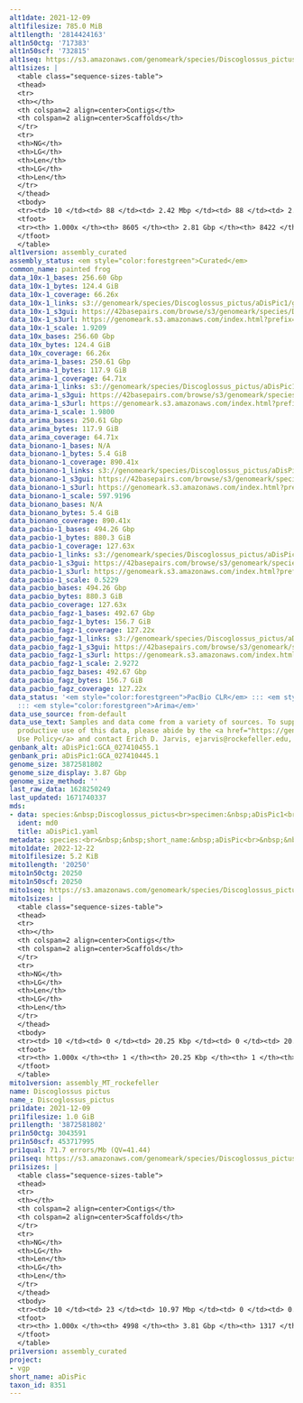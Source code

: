 ```yaml
---
alt1date: 2021-12-09
alt1filesize: 785.0 MiB
alt1length: '2814424163'
alt1n50ctg: '717383'
alt1n50scf: '732815'
alt1seq: https://s3.amazonaws.com/genomeark/species/Discoglossus_pictus/aDisPic1/assembly_curated/aDisPic1.alt.cur.20211209.fasta.gz
alt1sizes: |
  <table class="sequence-sizes-table">
  <thead>
  <tr>
  <th></th>
  <th colspan=2 align=center>Contigs</th>
  <th colspan=2 align=center>Scaffolds</th>
  </tr>
  <tr>
  <th>NG</th>
  <th>LG</th>
  <th>Len</th>
  <th>LG</th>
  <th>Len</th>
  </tr>
  </thead>
  <tbody>
  <tr><td> 10 </td><td> 88 </td><td> 2.42 Mbp </td><td> 88 </td><td> 2.43 Mbp </td></tr><tr><td> 20 </td><td> 236 </td><td> 1.59 Mbp </td><td> 234 </td><td> 1.60 Mbp </td></tr><tr><td> 30 </td><td> 438 </td><td> 1.21 Mbp </td><td> 435 </td><td> 1.23 Mbp </td></tr><tr><td> 40 </td><td> 705 </td><td> 0.93 Mbp </td><td> 699 </td><td> 0.94 Mbp </td></tr><tr style="background-color:#cccccc;"><td> 50 </td><td> 1049 </td><td> 0.72 Mbp </td><td> 1038 </td><td> 0.73 Mbp </td></tr><tr><td> 60 </td><td> 1501 </td><td> 0.54 Mbp </td><td> 1480 </td><td> 0.55 Mbp </td></tr><tr><td> 70 </td><td> 2113 </td><td> 386.91 Kbp </td><td> 2080 </td><td> 395.80 Kbp </td></tr><tr><td> 80 </td><td> 3004 </td><td> 256.12 Kbp </td><td> 2951 </td><td> 262.30 Kbp </td></tr><tr><td> 90 </td><td> 4506 </td><td> 133.98 Kbp </td><td> 4419 </td><td> 137.72 Kbp </td></tr><tr><td> 100 </td><td> 8604 </td><td> 329  bp </td><td> 8421 </td><td> 329  bp </td></tr></tbody>
  <tfoot>
  <tr><th> 1.000x </th><th> 8605 </th><th> 2.81 Gbp </th><th> 8422 </th><th> 2.81 Gbp </th></tr>
  </tfoot>
  </table>
alt1version: assembly_curated
assembly_status: <em style="color:forestgreen">Curated</em>
common_name: painted frog
data_10x-1_bases: 256.60 Gbp
data_10x-1_bytes: 124.4 GiB
data_10x-1_coverage: 66.26x
data_10x-1_links: s3://genomeark/species/Discoglossus_pictus/aDisPic1/genomic_data/10x/<br>
data_10x-1_s3gui: https://42basepairs.com/browse/s3/genomeark/species/Discoglossus_pictus/aDisPic1/genomic_data/10x/
data_10x-1_s3url: https://genomeark.s3.amazonaws.com/index.html?prefix=species/Discoglossus_pictus/aDisPic1/genomic_data/10x/
data_10x-1_scale: 1.9209
data_10x_bases: 256.60 Gbp
data_10x_bytes: 124.4 GiB
data_10x_coverage: 66.26x
data_arima-1_bases: 250.61 Gbp
data_arima-1_bytes: 117.9 GiB
data_arima-1_coverage: 64.71x
data_arima-1_links: s3://genomeark/species/Discoglossus_pictus/aDisPic1/genomic_data/arima/<br>
data_arima-1_s3gui: https://42basepairs.com/browse/s3/genomeark/species/Discoglossus_pictus/aDisPic1/genomic_data/arima/
data_arima-1_s3url: https://genomeark.s3.amazonaws.com/index.html?prefix=species/Discoglossus_pictus/aDisPic1/genomic_data/arima/
data_arima-1_scale: 1.9800
data_arima_bases: 250.61 Gbp
data_arima_bytes: 117.9 GiB
data_arima_coverage: 64.71x
data_bionano-1_bases: N/A
data_bionano-1_bytes: 5.4 GiB
data_bionano-1_coverage: 890.41x
data_bionano-1_links: s3://genomeark/species/Discoglossus_pictus/aDisPic1/genomic_data/bionano/<br>
data_bionano-1_s3gui: https://42basepairs.com/browse/s3/genomeark/species/Discoglossus_pictus/aDisPic1/genomic_data/bionano/
data_bionano-1_s3url: https://genomeark.s3.amazonaws.com/index.html?prefix=species/Discoglossus_pictus/aDisPic1/genomic_data/bionano/
data_bionano-1_scale: 597.9196
data_bionano_bases: N/A
data_bionano_bytes: 5.4 GiB
data_bionano_coverage: 890.41x
data_pacbio-1_bases: 494.26 Gbp
data_pacbio-1_bytes: 880.3 GiB
data_pacbio-1_coverage: 127.63x
data_pacbio-1_links: s3://genomeark/species/Discoglossus_pictus/aDisPic1/genomic_data/pacbio/<br>
data_pacbio-1_s3gui: https://42basepairs.com/browse/s3/genomeark/species/Discoglossus_pictus/aDisPic1/genomic_data/pacbio/
data_pacbio-1_s3url: https://genomeark.s3.amazonaws.com/index.html?prefix=species/Discoglossus_pictus/aDisPic1/genomic_data/pacbio/
data_pacbio-1_scale: 0.5229
data_pacbio_bases: 494.26 Gbp
data_pacbio_bytes: 880.3 GiB
data_pacbio_coverage: 127.63x
data_pacbio_fagz-1_bases: 492.67 Gbp
data_pacbio_fagz-1_bytes: 156.7 GiB
data_pacbio_fagz-1_coverage: 127.22x
data_pacbio_fagz-1_links: s3://genomeark/species/Discoglossus_pictus/aDisPic1/genomic_data/pacbio_fagz/<br>
data_pacbio_fagz-1_s3gui: https://42basepairs.com/browse/s3/genomeark/species/Discoglossus_pictus/aDisPic1/genomic_data/pacbio_fagz/
data_pacbio_fagz-1_s3url: https://genomeark.s3.amazonaws.com/index.html?prefix=species/Discoglossus_pictus/aDisPic1/genomic_data/pacbio_fagz/
data_pacbio_fagz-1_scale: 2.9272
data_pacbio_fagz_bases: 492.67 Gbp
data_pacbio_fagz_bytes: 156.7 GiB
data_pacbio_fagz_coverage: 127.22x
data_status: '<em style="color:forestgreen">PacBio CLR</em> ::: <em style="color:forestgreen">10x</em>
  ::: <em style="color:forestgreen">Arima</em>'
data_use_source: from-default
data_use_text: Samples and data come from a variety of sources. To support fair and
  productive use of this data, please abide by the <a href="https://genome10k.soe.ucsc.edu/data-use-policies/">Data
  Use Policy</a> and contact Erich D. Jarvis, ejarvis@rockefeller.edu, with any questions.
genbank_alt: aDisPic1:GCA_027410455.1
genbank_pri: aDisPic1:GCA_027410445.1
genome_size: 3872581802
genome_size_display: 3.87 Gbp
genome_size_method: ''
last_raw_data: 1628250249
last_updated: 1671740337
mds:
- data: species:&nbsp;Discoglossus_pictus<br>specimen:&nbsp;aDisPic1<br>projects:<br>&nbsp;&nbsp;-&nbsp;vgp<br>pri:&nbsp;s3://genomeark/species/Discoglossus_pictus/aDisPic1/assembly_vgp_standard_1.6/aDisPic1.pri.20210803.fasta.gz<br>alt:&nbsp;s3://genomeark/species/Discoglossus_pictus/aDisPic1/assembly_vgp_standard_1.6/aDisPic1.alt.20210803.fasta.gz<br>pipeline:<br>&nbsp;&nbsp;-&nbsp;falcon_kit&nbsp;(1.8.1)<br>&nbsp;&nbsp;-&nbsp;falonc_unzip&nbsp;(1.3.7)<br>&nbsp;&nbsp;-&nbsp;purge_dups&nbsp;(1.2.3)<br>&nbsp;&nbsp;-&nbsp;scaff10x&nbsp;(4.2)<br>&nbsp;&nbsp;-&nbsp;bionano_solve&nbsp;(Solve3.6.1_11162020)<br>&nbsp;&nbsp;-&nbsp;salsa&nbsp;(v2.2)<br>&nbsp;&nbsp;-&nbsp;gcpp&nbsp;(2.0.2)<br>&nbsp;&nbsp;-&nbsp;longranger(2.2.2)<br>&nbsp;&nbsp;-&nbsp;freebayes&nbsp;(1.3.2)<br>
  ident: md0
  title: aDisPic1.yaml
metadata: species:<br>&nbsp;&nbsp;short_name:&nbsp;aDisPic<br>&nbsp;&nbsp;name:&nbsp;Discoglossus&nbsp;pictus<br>&nbsp;&nbsp;taxon_id:&nbsp;8351<br>&nbsp;&nbsp;common_name:&nbsp;painted&nbsp;frog<br>&nbsp;&nbsp;order:<br>&nbsp;&nbsp;&nbsp;&nbsp;name:&nbsp;Anura<br>&nbsp;&nbsp;family:<br>&nbsp;&nbsp;&nbsp;&nbsp;name:&nbsp;Alytidae<br>&nbsp;&nbsp;individuals:<br>&nbsp;&nbsp;&nbsp;&nbsp;-&nbsp;short_name:&nbsp;aDisPic1<br>&nbsp;&nbsp;project:&nbsp;[&nbsp;vgp&nbsp;]<br>
mito1date: 2022-12-22
mito1filesize: 5.2 KiB
mito1length: '20250'
mito1n50ctg: 20250
mito1n50scf: 20250
mito1seq: https://s3.amazonaws.com/genomeark/species/Discoglossus_pictus/aDisPic1/assembly_MT_rockefeller/aDisPic1.MT.20221222.fasta.gz
mito1sizes: |
  <table class="sequence-sizes-table">
  <thead>
  <tr>
  <th></th>
  <th colspan=2 align=center>Contigs</th>
  <th colspan=2 align=center>Scaffolds</th>
  </tr>
  <tr>
  <th>NG</th>
  <th>LG</th>
  <th>Len</th>
  <th>LG</th>
  <th>Len</th>
  </tr>
  </thead>
  <tbody>
  <tr><td> 10 </td><td> 0 </td><td> 20.25 Kbp </td><td> 0 </td><td> 20.25 Kbp </td></tr><tr><td> 20 </td><td> 0 </td><td> 20.25 Kbp </td><td> 0 </td><td> 20.25 Kbp </td></tr><tr><td> 30 </td><td> 0 </td><td> 20.25 Kbp </td><td> 0 </td><td> 20.25 Kbp </td></tr><tr><td> 40 </td><td> 0 </td><td> 20.25 Kbp </td><td> 0 </td><td> 20.25 Kbp </td></tr><tr style="background-color:#cccccc;"><td> 50 </td><td> 0 </td><td style="background-color:#ff8888;"> 20.25 Kbp </td><td> 0 </td><td style="background-color:#ff8888;"> 20.25 Kbp </td></tr><tr><td> 60 </td><td> 0 </td><td> 20.25 Kbp </td><td> 0 </td><td> 20.25 Kbp </td></tr><tr><td> 70 </td><td> 0 </td><td> 20.25 Kbp </td><td> 0 </td><td> 20.25 Kbp </td></tr><tr><td> 80 </td><td> 0 </td><td> 20.25 Kbp </td><td> 0 </td><td> 20.25 Kbp </td></tr><tr><td> 90 </td><td> 0 </td><td> 20.25 Kbp </td><td> 0 </td><td> 20.25 Kbp </td></tr><tr><td> 100 </td><td> 0 </td><td> 20.25 Kbp </td><td> 0 </td><td> 20.25 Kbp </td></tr></tbody>
  <tfoot>
  <tr><th> 1.000x </th><th> 1 </th><th> 20.25 Kbp </th><th> 1 </th><th> 20.25 Kbp </th></tr>
  </tfoot>
  </table>
mito1version: assembly_MT_rockefeller
name: Discoglossus pictus
name_: Discoglossus_pictus
pri1date: 2021-12-09
pri1filesize: 1.0 GiB
pri1length: '3872581802'
pri1n50ctg: 3043591
pri1n50scf: 453717995
pri1qual: 71.7 errors/Mb (QV=41.44)
pri1seq: https://s3.amazonaws.com/genomeark/species/Discoglossus_pictus/aDisPic1/assembly_curated/aDisPic1.pri.cur.20211209.fasta.gz
pri1sizes: |
  <table class="sequence-sizes-table">
  <thead>
  <tr>
  <th></th>
  <th colspan=2 align=center>Contigs</th>
  <th colspan=2 align=center>Scaffolds</th>
  </tr>
  <tr>
  <th>NG</th>
  <th>LG</th>
  <th>Len</th>
  <th>LG</th>
  <th>Len</th>
  </tr>
  </thead>
  <tbody>
  <tr><td> 10 </td><td> 23 </td><td> 10.97 Mbp </td><td> 0 </td><td> 0.57 Gbp </td></tr><tr><td> 20 </td><td> 65 </td><td> 7.67 Mbp </td><td> 1 </td><td> 479.18 Mbp </td></tr><tr><td> 30 </td><td> 126 </td><td> 5.33 Mbp </td><td> 2 </td><td> 454.65 Mbp </td></tr><tr><td> 40 </td><td> 206 </td><td> 4.17 Mbp </td><td> 3 </td><td> 453.72 Mbp </td></tr><tr style="background-color:#cccccc;"><td> 50 </td><td> 312 </td><td style="background-color:#88ff88;"> 3.04 Mbp </td><td> 3 </td><td style="background-color:#88ff88;"> 453.72 Mbp </td></tr><tr><td> 60 </td><td> 457 </td><td> 2.25 Mbp </td><td> 4 </td><td> 403.84 Mbp </td></tr><tr><td> 70 </td><td> 660 </td><td> 1.54 Mbp </td><td> 6 </td><td> 246.79 Mbp </td></tr><tr><td> 80 </td><td> 976 </td><td> 0.94 Mbp </td><td> 7 </td><td> 204.09 Mbp </td></tr><tr><td> 90 </td><td> 1592 </td><td> 395.50 Kbp </td><td> 11 </td><td> 90.67 Mbp </td></tr><tr><td> 100 </td><td> 4997 </td><td> 18  bp </td><td> 1316 </td><td> 202  bp </td></tr></tbody>
  <tfoot>
  <tr><th> 1.000x </th><th> 4998 </th><th> 3.81 Gbp </th><th> 1317 </th><th> 3.87 Gbp </th></tr>
  </tfoot>
  </table>
pri1version: assembly_curated
project:
- vgp
short_name: aDisPic
taxon_id: 8351
---
```

